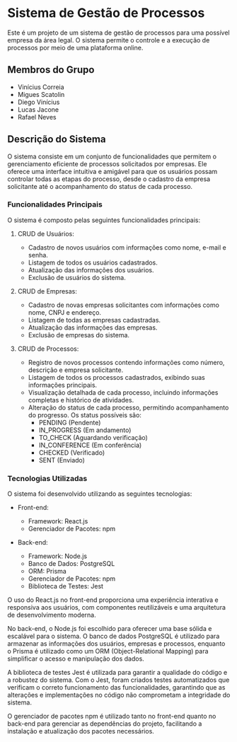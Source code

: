 # Sistema de Gestão de Processos

Este é um projeto de um sistema de gestão de processos para uma possível empresa da área legal. O sistema permite o controle e a execução de processos por meio de uma plataforma online. 

## Membros do Grupo
- Vinícius Correia
- Migues Scatolin
- Diego Vinícius
- Lucas Jacone
- Rafael Neves

## Descrição do Sistema
O sistema consiste em um conjunto de funcionalidades que permitem o gerenciamento eficiente de processos solicitados por empresas. Ele oferece uma interface intuitiva e amigável para que os usuários possam controlar todas as etapas do processo, desde o cadastro da empresa solicitante até o acompanhamento do status de cada processo.

### Funcionalidades Principais
O sistema é composto pelas seguintes funcionalidades principais:

1. CRUD de Usuários:
   - Cadastro de novos usuários com informações como nome, e-mail e senha.
   - Listagem de todos os usuários cadastrados.
   - Atualização das informações dos usuários.
   - Exclusão de usuários do sistema.

2. CRUD de Empresas:
   - Cadastro de novas empresas solicitantes com informações como nome, CNPJ e endereço.
   - Listagem de todas as empresas cadastradas.
   - Atualização das informações das empresas.
   - Exclusão de empresas do sistema.

3. CRUD de Processos:
   - Registro de novos processos contendo informações como número, descrição e empresa solicitante.
   - Listagem de todos os processos cadastrados, exibindo suas informações principais.
   - Visualização detalhada de cada processo, incluindo informações completas e histórico de atividades.
   - Alteração do status de cada processo, permitindo acompanhamento do progresso. Os status possíveis são:
     - PENDING (Pendente)
     - IN_PROGRESS (Em andamento)
     - TO_CHECK (Aguardando verificação)
     - IN_CONFERENCE (Em conferência)
     - CHECKED (Verificado)
     - SENT (Enviado)

### Tecnologias Utilizadas
O sistema foi desenvolvido utilizando as seguintes tecnologias:

- Front-end:
  - Framework: React.js
  - Gerenciador de Pacotes: npm

- Back-end:
  - Framework: Node.js
  - Banco de Dados: PostgreSQL
  - ORM: Prisma
  - Gerenciador de Pacotes: npm
  - Biblioteca de Testes: Jest

O uso do React.js no front-end proporciona uma experiência interativa e responsiva aos usuários, com componentes reutilizáveis e uma arquitetura de desenvolvimento moderna.

No back-end, o Node.js foi escolhido para oferecer uma base sólida e escalável para o sistema. O banco de dados PostgreSQL é utilizado para armazenar as informações dos usuários, empresas e processos, enquanto o Prisma é utilizado como um ORM (Object-Relational Mapping) para simplificar o acesso e manipulação dos dados.

A biblioteca de testes Jest é utilizada para garantir a qualidade do código e a robustez do sistema. Com o Jest, foram criados testes automatizados que verificam o correto funcionamento das funcionalidades, garantindo que as alterações e implementações no código não comprometam a integridade do sistema.

O gerenciador de pacotes npm é utilizado tanto no front-end quanto no back-end para gerenciar as dependências do projeto, facilitando a instalação e atualização dos pacotes necessários.

